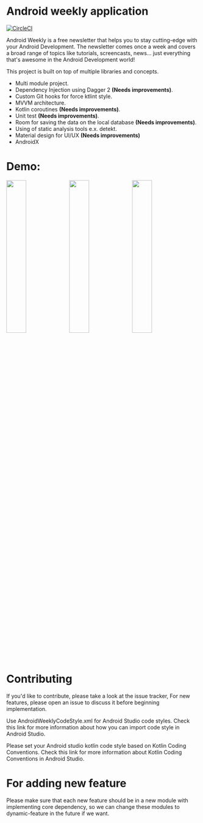 # Android weekly application
[![CircleCI](https://circleci.com/gh/mnayef95/Android-Weekly/tree/master.svg?style=svg)](https://circleci.com/gh/mnayef95/Android-Weekly/tree/master)

Android Weekly is a free newsletter that helps you to stay cutting-edge with your Android Development. The newsletter comes once a week and covers a broad range of topics like tutorials, screencasts, news... just everything that's awesome in the Android Development world!

This project is built on top of multiple libraries and concepts.
- Multi module project.
- Dependency Injection using Dagger 2 **(Needs improvements)**.
- Custom Git hooks for force ktlint style.
- MVVM architecture.
- Kotlin coroutines **(Needs improvements)**.
- Unit test **(Needs improvements)**.
- Room for saving the data on the local database **(Needs improvements)**.
- Using of static analysis tools e.x. detekt.
- Material design for UI/UX **(Needs improvements)**
- AndroidX

# Demo:
<img src="images/screenshot3.png" data-canonical-src="images/screenshot3.png" width="32%" /> <img src="images/screenshot1.png" data-canonical-src="images/screenshot1.png" width="32%" /> <img src="images/screenshot2.png" data-canonical-src="images/screenshot2.png" width="32%" />


# Contributing
If you'd like to contribute, please take a look at the issue tracker, For new features, please open an issue to discuss it before beginning implementation.

Use AndroidWeeklyCodeStyle.xml for Android Studio code styles. Check this link for more information about how you can import code style in Android Studio.

Please set your Android studio kotlin code style based on Kotlin Coding Conventions. Check this link for more information about Kotlin Coding Conventions in Android Studio.

# For adding new feature
Please make sure that each new feature should be in a new module with implementing core dependency, so we can change these modules to dynamic-feature in the future if we want.